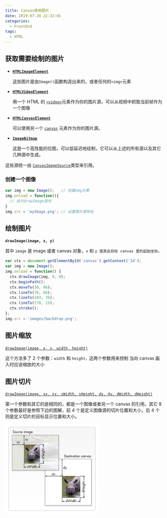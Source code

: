 ```yaml
---
title: Canvas使用图片
date: 2019-07-20 22:32:01
categories:
  - FrontEnd
tags:
  - HTML
---
```


## 获取需要绘制的图片

- **[`HTMLImageElement`](https://developer.mozilla.org/zh-CN/docs/Web/API/HTMLImageElement)**

  这些图片是由`Image()`函数构造出来的，或者任何的`<img>`元素

* **[`HTMLVideoElement`](https://developer.mozilla.org/zh-CN/docs/Web/API/HTMLVideoElement)**

  用一个 HTML 的 [`<video>`](https://developer.mozilla.org/zh-CN/docs/Web/HTML/Element/video)元素作为你的图片源，可以从视频中抓取当前帧作为一个图像

- **[`HTMLCanvasElement`](https://developer.mozilla.org/zh-CN/docs/Web/API/HTMLCanvasElement)**

  可以使用另一个 [`canvas`](https://developer.mozilla.org/zh-CN/docs/Web/HTML/Element/canvas) 元素作为你的图片源。

* **[`ImageBitmap`](https://developer.mozilla.org/zh-CN/docs/Web/API/ImageBitmap)**

  这是一个高性能的位图，可以低延迟地绘制，它可以从上述的所有源以及其它几种源中生成。

这些源统一由 [`CanvasImageSource`](https://developer.mozilla.org/zh-CN/docs/Web/API/CanvasImageSource)类型来引用。

### 创建一个图像

```JavaScript
var img = new Image();   // 创建img元素
img.onload = function(){
  // 执行drawImage语句
}
img.src = 'myImage.png'; // 设置图片源地址
```

## 绘制图片

**`drawImage(image, x, y)`**

其中 `image` 是 image 或者 canvas 对象，`x` 和 `y 是其在目标 canvas 里的起始坐标。`

```javascript
var ctx = document.getElementById('canvas').getContext('2d');
var img = new Image();
img.onload = function() {
  ctx.drawImage(img, 0, 0);
  ctx.beginPath();
  ctx.moveTo(30, 96);
  ctx.lineTo(70, 66);
  ctx.lineTo(103, 76);
  ctx.lineTo(170, 15);
  ctx.stroke();
};
img.src = 'images/backdrop.png';
```

## 图片缩放

[`drawImage(image, x, y, width, height)`](https://developer.mozilla.org/zh-CN/docs/Web/API/CanvasRenderingContext2D/drawImage)

这个方法多了 2 个参数：`width` 和 `height，`这两个参数用来控制 当向 canvas 画入时应该缩放的大小

## 图片切片

[`drawImage(image, sx, sy, sWidth, sHeight, dx, dy, dWidth, dHeight)`](https://developer.mozilla.org/zh-CN/docs/Web/API/CanvasRenderingContext2D/drawImage)

第一个参数和其它的是相同的，都是一个图像或者另一个 canvas 的引用。其它 8 个参数最好是参照下边的图解，前 4 个是定义图像源的切片位置和大小，后 4 个则是定义切片的目标显示位置和大小。

![img](使用图片/Canvas_drawimage.jpg)
